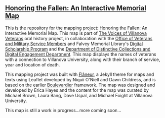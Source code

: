 ## [Honoring the Fallen: An Interactive Memorial Map](https://falveydigitalscholarship.github.io/honoringthefallen/)

This is the repository for the mapping project: Honoring the Fallen: An Interactive Memorial Map. This map is part of [The Voices of Villanova Veterans](https://veteransvoices.library.villanova.edu/) oral history project, in collaboration with the [Office of Veterans and Military Service Members](https://www1.villanova.edu/villanova/enroll/veterans-military.html) and Falvey Memorial Library's [Digital Scholarship Program](https://library.villanova.edu/collections/distinctive/digitallibrary/digital-scholarship) and the [Department of Distinctive Collections and Digital Engagement Department](https://library.villanova.edu/collections/distinctive). This map displays the names of veterans with a connection to Villanova University, along with their branch of service, year and location of death.

This mapping project was built with [Flâneur](https://github.com/kirschbombe/flaneur), a Jekyll theme for maps and texts using Leaflet developed by Niquii O'Niell and Dawn Childress, and is based on the earlier [Boulevardier](https://github.com/kirschbombe/boulevardier) framework. The map was designed and developed by Erica Hayes and the content for the map was curated by Michael Brown, Laura Bang, Dave Uspal, and Michael Foight at Villanova University.

This map is still a work in progress...more coming soon...

